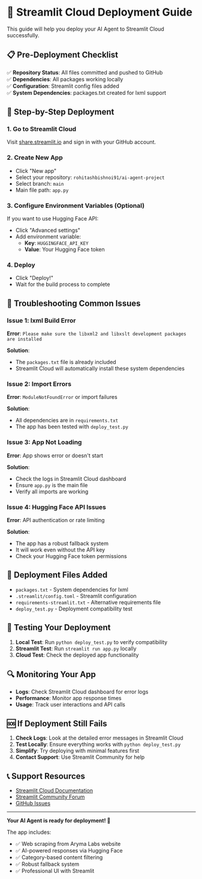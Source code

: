 # 🚀 Streamlit Cloud Deployment Guide

This guide will help you deploy your AI Agent to Streamlit Cloud successfully.

## 📋 Pre-Deployment Checklist

✅ **Repository Status**: All files committed and pushed to GitHub  
✅ **Dependencies**: All packages working locally  
✅ **Configuration**: Streamlit config files added  
✅ **System Dependencies**: packages.txt created for lxml support  

## 🚀 Step-by-Step Deployment

### 1. Go to Streamlit Cloud
Visit [share.streamlit.io](https://share.streamlit.io) and sign in with your GitHub account.

### 2. Create New App
- Click "New app"
- Select your repository: `rohitashbishnoi91/ai-agent-project`
- Select branch: `main`
- Main file path: `app.py`

### 3. Configure Environment Variables (Optional)
If you want to use Hugging Face API:
- Click "Advanced settings"
- Add environment variable:
  - **Key**: `HUGGINGFACE_API_KEY`
  - **Value**: Your Hugging Face token

### 4. Deploy
- Click "Deploy!"
- Wait for the build process to complete

## 🔧 Troubleshooting Common Issues

### Issue 1: lxml Build Error
**Error**: `Please make sure the libxml2 and libxslt development packages are installed`

**Solution**: 
- The `packages.txt` file is already included
- Streamlit Cloud will automatically install these system dependencies

### Issue 2: Import Errors
**Error**: `ModuleNotFoundError` or import failures

**Solution**:
- All dependencies are in `requirements.txt`
- The app has been tested with `deploy_test.py`

### Issue 3: App Not Loading
**Error**: App shows error or doesn't start

**Solution**:
- Check the logs in Streamlit Cloud dashboard
- Ensure `app.py` is the main file
- Verify all imports are working

### Issue 4: Hugging Face API Issues
**Error**: API authentication or rate limiting

**Solution**:
- The app has a robust fallback system
- It will work even without the API key
- Check your Hugging Face token permissions

## 📁 Deployment Files Added

- `packages.txt` - System dependencies for lxml
- `.streamlit/config.toml` - Streamlit configuration
- `requirements-streamlit.txt` - Alternative requirements file
- `deploy_test.py` - Deployment compatibility test

## 🧪 Testing Your Deployment

1. **Local Test**: Run `python deploy_test.py` to verify compatibility
2. **Streamlit Test**: Run `streamlit run app.py` locally
3. **Cloud Test**: Check the deployed app functionality

## 🔍 Monitoring Your App

- **Logs**: Check Streamlit Cloud dashboard for error logs
- **Performance**: Monitor app response times
- **Usage**: Track user interactions and API calls

## 🆘 If Deployment Still Fails

1. **Check Logs**: Look at the detailed error messages in Streamlit Cloud
2. **Test Locally**: Ensure everything works with `python deploy_test.py`
3. **Simplify**: Try deploying with minimal features first
4. **Contact Support**: Use Streamlit Community for help

## 📞 Support Resources

- [Streamlit Cloud Documentation](https://docs.streamlit.io/streamlit-community-cloud)
- [Streamlit Community Forum](https://discuss.streamlit.io/)
- [GitHub Issues](https://github.com/rohitashbishnoi91/ai-agent-project/issues)

---

**Your AI Agent is ready for deployment! 🎉**

The app includes:
- ✅ Web scraping from Aryma Labs website
- ✅ AI-powered responses via Hugging Face
- ✅ Category-based content filtering
- ✅ Robust fallback system
- ✅ Professional UI with Streamlit
